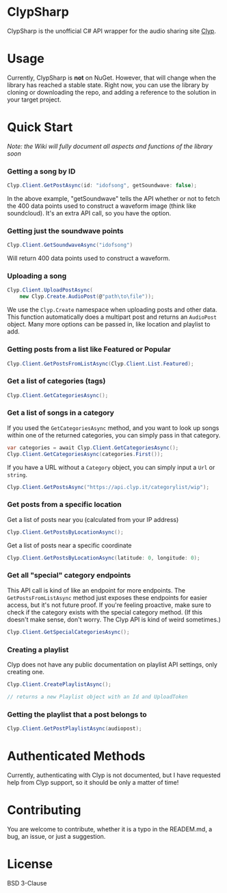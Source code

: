 ClypSharp
======

ClypSharp is the unofficial C# API wrapper for the audio sharing site [Clyp](https://clyp.it/).  

Usage
======

Currently, ClypSharp is **not** on NuGet.  However, that will change when the library has reached a stable state.  Right now, you can use the library by cloning or downloading the repo, and adding a reference to the solution in your target project.

Quick Start
======
*Note: the Wiki will fully document all aspects and functions of the library soon*

### Getting a song by ID

 ```cs
Clyp.Client.GetPostAsync(id: "idofsong", getSoundwave: false);
```

In the above example, "getSoundwave" tells the API whether or not to fetch the 400 data points used to construct a waveform image (think like soundcloud).  It's an extra API call,
so you have the option.

### Getting just the soundwave points

```cs
Clyp.Client.GetSoundwaveAsync("idofsong")
```

Will return 400 data points used to construct a waveform.

### Uploading a song

```cs
Clyp.Client.UploadPostAsync(
    new Clyp.Create.AudioPost(@"path\to\file"));
```

We use the `Clyp.Create` namespace when uploading posts and other data.  This function automatically does a multipart post and returns an `AudioPost` object.  Many more options
can be passed in, like location and playlist to add.

### Getting posts from a list like Featured or Popular

```cs
Clyp.Client.GetPostsFromListAsync(Clyp.Client.List.Featured);
```

### Get a list of categories (tags)

```cs
Clyp.Client.GetCategoriesAsync();
```

### Get a list of songs in a category

If you used the `GetCategoriesAsync` method, and you want to look up songs within one of the returned categories, you can simply pass in that category.

```cs
var categories = await Clyp.Client.GetCategoriesAsync();
Clyp.Client.GetCategoriesAsync(categories.First());
```

If you have a URL without a `Category` object, you can simply input a `Url` or `string`.

```cs
Clyp.Client.GetPostsAsync("https://api.clyp.it/categorylist/wip");
```

### Get posts from a specific location

Get a list of posts near you (calculated from your IP address)

```cs
Clyp.Client.GetPostsByLocationAsync();
```

Get a list of posts near a specific coordinate

```cs
Clyp.Client.GetPostsByLocationAsync(latitude: 0, longitude: 0);
```

### Get all "special" category endpoints

This API call is kind of like an endpoint for more endpoints.  The `GetPostsFromListAsync` method just exposes these endpoints for easier access, but it's not future proof.  If you're
feeling proactive, make sure to check if the category exists with the special category method.  (If this doesn't make sense, don't worry.  The Clyp API is kind of weird sometimes.)

```cs
Clyp.Client.GetSpecialCategoriesAsync();
```

### Creating a playlist

Clyp does not have any public documentation on playlist API settings, only creating one.

```cs
Clyp.Client.CreatePlaylistAsync();

// returns a new Playlist object with an Id and UploadToken
```

### Getting the playlist that a post belongs to

```cs
Clyp.Client.GetPostPlaylistAsync(audiopost);
```


Authenticated Methods
======

Currently, authenticating with Clyp is not documented, but I have requested help from Clyp support, so it should be only a matter of time!

Contributing
======

You are welcome to contribute, whether it is a typo in the READEM.md, a bug, an issue, or just a suggestion.

License
======

BSD 3-Clause